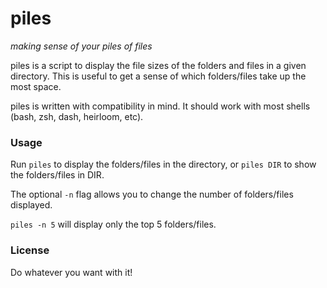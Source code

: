 # piles

_making sense of your piles of files_

piles is a script to display the file sizes of the folders and files in a given
directory. This is useful to get a sense of which folders/files take up the
most space.

piles is written with compatibility in mind. It should work with most shells (bash, zsh, dash, heirloom, etc).


### Usage
Run ```piles``` to display the folders/files in the directory, or ```piles DIR``` to show the folders/files in DIR.

The optional ```-n``` flag allows you to change the number of folders/files displayed.

```piles -n 5``` will display only the top 5 folders/files.


### License
Do whatever you want with it!
